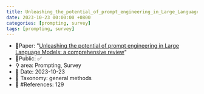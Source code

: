 ```yaml
---
title: Unleashing_the_potential_of_prompt_engineering_in_Large_Language_Models
date: 2023-10-23 00:00:00 +0800
categories: [prompting, survey]
tags: [prompting, survey]
---
```


- 📙Paper: "[Unleashing the potential of prompt engineering in Large Language Models: a comprehensive review](https://www.semanticscholar.org/paper/Unleashing-the-potential-of-prompt-engineering-in-a-Chen-Zhang/595c8d39a6155354fd7d8f62a4441be5c82e68da)"
- 🔑Public: ✅
- ⚲ area: Prompting, Survey
- 📅 Date: 2023-10-23
- 🔎 Taxonomy: general methods
- 📝 #References: 129
